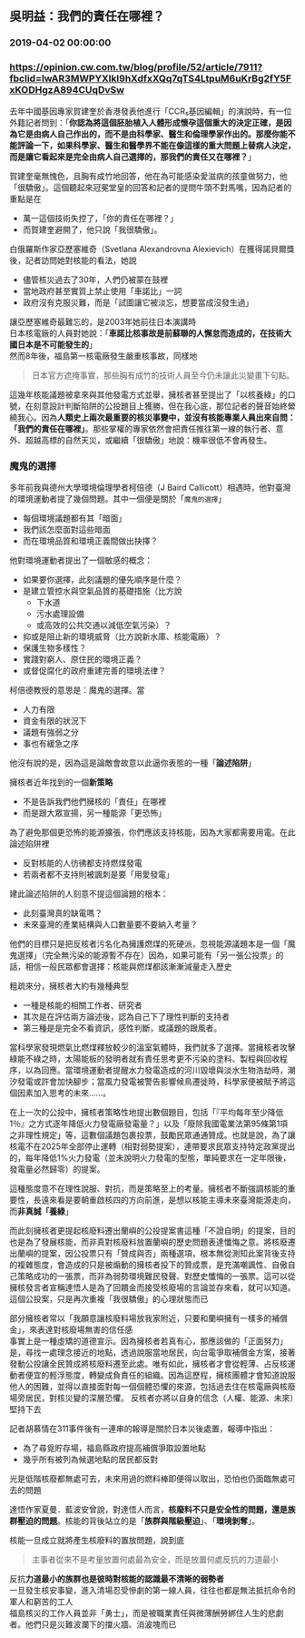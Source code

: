 ## 吳明益：我們的責任在哪裡？
### 2019-04-02 00:00:00
### https://opinion.cw.com.tw/blog/profile/52/article/7911?fbclid=IwAR3MWPYXIkl9hXdfxXQq7qTS4LtpuM6uKrBg2fY5FxKODHgzA894CUqDvSw


去年中國基因專家賀建奎於香港發表他進行「CCR₅基因編輯」的演說時，有一位外籍記者問到：「**你認為將這個胚胎植入人體形成懷孕這個重大的決定正確，是因為它是由病人自己作出的，而不是由科學家、醫生和倫理學家作出的。那麼你能不能評論一下，如果科學家、醫生和醫學界不能在像這樣的重大問題上替病人決定，而是讓它看起來是完全由病人自己選擇的，那我們的責任又在哪裡？**」  

賀建奎毫無愧色，且胸有成竹地回答，他在為可能感染愛滋病的孩童做努力，他「很驕傲」。這個聽起來冠冕堂皇的回答和記者的提問牛頭不對馬嘴，因為記者的重點是在  
- 萬一這個技術失控了，「你的責任在哪裡？」
- 而賀建奎避開了，他只說「我很驕傲」。

白俄羅斯作家亞歷塞維奇（Svetlana Alexandrovna Alexievich）在獲得諾貝爾獎後，記者訪問她對核能的看法，她說
- 儘管核災過去了30年，人們仍被蒙在鼓裡
- 當地政府甚至實質上禁止使用「車諾比」一詞
- 政府沒有克服災難，而是「試圖讓它被淡忘，想要當成沒發生過」

讓亞歷塞維奇最難忘的，是2003年她前往日本演講時  
日本核電廠的人員對她說：「**車諾比核事故是前蘇聯的人懈怠而造成的，在技術大國日本是不可能發生的**」  
然而8年後，福島第一核電廠發生嚴重核事故，同樣地
> 日本官方遮掩事實，那些胸有成竹的技術人員至今仍未讓此災變畫下句點。

這幾年核能議題被拿來與其他發電方式並舉，擁核者甚至提出了「以核養綠」的口號，在刻意設計判斷陷阱的公投題目上獲勝，但在我心底，那位記者的聲音始終縈繞我心。因為**人類史上兩次最重要的核災事變中，並沒有核能專業人員出來自問：「我們的責任在哪裡」**。那些掌權的專家依然會把責任推往第一線的執行者、意外、超越高標的自然天災，或繼續「很驕傲」地說：機率很低不會再發生。

### 魔鬼的選擇
多年前我與德州大學環境倫理學者柯倍德（J Baird Callicott）相遇時，他對臺灣的環境運動者提了幾個問題。其中一個便是關於「`魔鬼的選擇`」
- 每個環境議題都有其「暗面」
- 我們該怎麼面對這些暗面
- 而在環境品質和環境正義間做出抉擇？

他對環境運動者提出了一個敏感的概念：
- 如果要你選擇，此刻議題的優先順序是什麼？
- 是建立管控水與空氣品質的基礎措施（比方說
  - 下水道
  - 污水處理設備
  - 或高效的公共交通以減低空氣污染）？
- 抑或是阻止新的環境威脅（比方說新水庫、核能電廠）？
- 保護生物多樣性？
- 實踐對窮人、原住民的環境正義？
- 或督促腐化的政府重建完善的環境法律？

柯倍德教授的意思是：魔鬼的選擇。當
- 人力有限
- 資金有限的狀況下
- 議題有強弱之分
- 事也有緩急之序

他沒有說的是，因為這是論敵會故意以此逼你表態的一種「**論述陷阱**」  

擁核者近年找到的一個**新策略**
- 不是告訴我們他們擁核的「責任」在哪裡
- 而是跟大眾宣揚，另一種能源「更恐怖」

為了避免那個更恐怖的能源擴張，你們應該支持核能，因為大家都需要用電。在此論述陷阱裡
- 反對核能的人彷彿都支持燃煤發電
- 若兩者都不支持則被諷刺是要「用愛發電」

建此論述陷阱的人刻意不提這個論題的根本：
- 此刻臺灣真的缺電嗎？
- 未來臺灣的產業結構與人口數量要不要納入考量？

他們的目標只是把反核者污名化為擁護燃煤的死硬派，忽視能源議題本是一個「魔鬼選擇」（完全無污染的能源暫不存在）因為，如果可能有「另一張公投票」的話，相信一般民眾都會選擇：核能與燃煤都該漸漸減量走入歷史  

粗疏來分，擁核者大約有幾種典型
- 一種是核能的相關工作者、研究者
- 其次是在評估兩方論述後，認為自己下了理性判斷的支持者
- 第三種是是完全不看資訊，感性判斷，或議題的跟風者。

當科學家發現燃氣比燃煤釋放較少的溫室氣體時，我們就多了選擇。當擁核者攻擊綠能不綠之時，太陽能板的發明者就有責任思考更不污染的塗料、製程與回收程序，以為回應。當環境運動者提醒水力發電造成的河川毀壞與淡水生物浩劫時，潮汐發電或許會加快腳步；當風力發電被警告影響候鳥遷徙時，科學家便被賦予將這個因素加入思考的未來……。  

在上一次的公投中，擁核者策略性地提出數個題目，包括「『平均每年至少降低1％』之方式逐年降低火力發電廠發電量？」以及「廢除我國電業法第95條第1項之非理性規定」等，這數個議題包裹投票，鼓勵民眾通通贊成。也就是說，為了讓核電不在2025年全部停止運轉（相對弱勢提案），連帶要求民眾支持特定政黨提出的，每年降低1%火力發電（並未說明火力發電的型態，單純要求在一定年限後，發電量必然歸零）的提案。    

這種態度意不在理性說服、對抗，而是策略至上的考量。擁核者不斷強調核能的重要性，長遠來看是要朝重啟核四的方向前進，是想以核能主導未來臺灣能源走向，而**非真誠「養綠**」  

而此刻擁核者更提起核廢料遷出蘭嶼的公投提案書這種「不證自明」的提案，目的也是為了發展核能，而非真對核廢料放置蘭嶼的歷史問題表達懺悔之意。將核廢遷出蘭嶼的提案，因公投票只有「贊成與否」兩種選項，根本無從測知此案背後支持的複雜態度，會造成的只是被煽動的擁核者投下的贊成票，是充滿嘲諷性、自傲自己策略成功的一張票，而非為弱勢環境難民發聲、對歷史懺悔的一張票。這可以從擁核發言者宣稱達悟人是為了回饋金而接受核廢場的言論並存來看，就可以知道。這個公投案，只是再次重複「我很驕傲」的心理狀態而已  

部分擁核者常以「我願意讓核廢料場放我家附近，只要和蘭嶼擁有一樣多的補償金」，來表達對核廢場無害的信任感  
事實上是一種虛矯的道德宣示。因為擁核者若真有心，那應該做的「正面努力」是，尋找一處理念接近的地點，透過說服當地居民，向台電爭取補償金方案，接著發動公投讓全民贊成將核廢料遷至此處。唯有如此，擁核者才會從輕薄、占反核運動者便宜的輕浮態度，轉變成負責任的組織。因為這歷程，擁核團體才會知道說服他人的困難，並得以直接面對每一個個體恐懼的來源，包括過去住在核電廠與核廢場旁居民，對核災變的深層恐懼。
反核者亦將以自身的信念（人權、能源、未來）堅持下去

記者胡慕情在311事件後有一連串的報導是關於日本災後處置，報導中指出：
- 為了尋覓貯存場，福島縣政府提高補償爭取設置地點
- 幾乎所有被列為候選地點的居民都反對

光是低階核廢都無處可去，未來用過的燃料棒即便得以取出，恐怕也仍面臨無處可去的問題  

達悟作家夏曼．藍波安曾說，對達悟人而言，**核廢料不只是安全性的問題，還是族群壓迫的問題**。核能的背後站立的是「**族群與階級壓迫**」、「**環境剝奪**」。

核能一旦成立就將產生核廢料的置放問題，說到底
> 主事者從來不是考量放置何處最為安全，而是放置何處反抗的力道最小

反抗**力道最小的族群也是彼時對核能的認識最不清晰的弱勢者**  
一旦發生核安事變，進入清場忍受慘劇的第一線人員，往往也都是無法抵抗命令的軍人和窮苦的工人  
福島核災的工作人員並非「勇士」，而是被職業責任與微薄酬勞綁住人生的悲劇者。他們只是災難波瀾下的擋火牆、消波塊而已  
